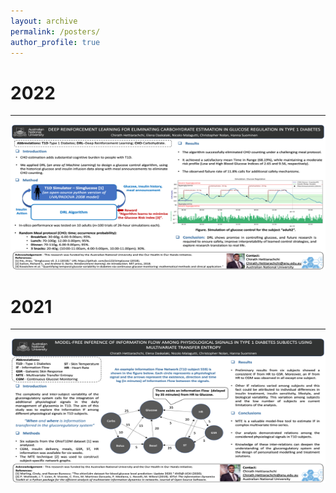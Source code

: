 ```yaml
---
layout: archive
permalink: /posters/
author_profile: true
---
```

<!-- title: "Publications" -->
# 2022
---

<center><img src='/images/attd22.png' width="1000" height="232"></center>

# 2021
---

<center><img src='/images/attd21.png' width="1000" height="232"></center>
